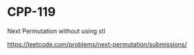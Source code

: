 # CPP-119
Next Permutation without using stl









https://leetcode.com/problems/next-permutation/submissions/

